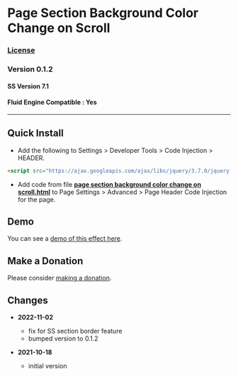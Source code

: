# Page Section Background Color Change on Scroll

### [License][99]

### Version 0.1.2

#### SS Version 7.1

#### Fluid Engine Compatible : Yes

---

## Quick Install

* Add the following to Settings > Developer Tools > Code Injection > HEADER.
  
```html
<script src="https://ajax.googleapis.com/ajax/libs/jquery/3.7.0/jquery.min.js"></script>
```
  
* Add code from file **[page section background color change on
  scroll.html][1]** to Page Settings > Advanced > Page Header Code Injection for
  the page.

## Demo

You can see a [demo of this effect here][2].

## Make a Donation

Please consider [making a donation][3].

## Changes

* **2022-11-02**
  
  * fix for SS section border feature
  * bumped version to 0.1.2
  
* **2021-10-18**
  
  * initial version

[1]: page%20section%20background%20color%20change%20on%20scroll.html#L1
[2]: https://toms-web-consulting-demos.squarespace.com/page-section-background-color-change-on-scroll?password=twcdemos
[3]: https://github.com/tomsWebConsulting/twcsl#make-a-donation
[99]: https://github.com/tomsWebConsulting/twcsl/blob/main/LICENSE.txt#L1
